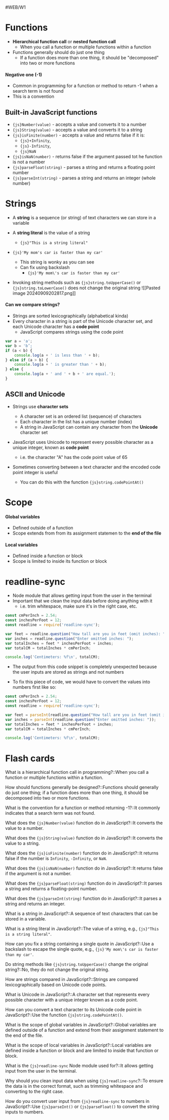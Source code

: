 #WEB/W1
# Functions 

- **Hierarchical function call** or **nested function call**
	- When you call a function or multiple functions within a function
- Functions generally should do just one thing
	- If a function does more than one thing, it should be "decomposed" into two or more functions

#### Negative one (-1)

- Common in programming for a function or method to return -1 when a search term is not found
- This is a convention

## Built-in JavaScript functions

- `{js}Number(value)` - accepts a value and converts it to a number
- `{js}String(value)` - accepts a value and converts it to a string
- `{js}isFinite(number)` - accepts a value and returns false if it is:
	- `{js}+Infinity`,
	- `{js}-Infinity`,
	- `{js}NaN`
- `{js}isNaN(number)` - returns false if the argument passed tot he function is not a number
- `{js}parseFloat(string)` - parses a string and returns a floating point number
- `{js}parseInt(string)` - parses a string and returns an integer (whole number)

# Strings

- A **string** is a sequence (or string) of text characters we can store in a variable
- A **string literal** is the value of a string
	- `{js}"This is a string literal"`

- `{js}'My mom's car is faster than my car'`
	- This string is wonky as you can see
	- Can fix using backslash
		- `{js}'My mom\'s car is faster than my car'`

- Invoking string methods such as `{js}string.toUpperCase()` or `{js}string.toLowerCase()` does not change the original string
 ![[Pasted image 20240909202817.png]]

#### Can we compare strings?

- Strings are sorted lexicographically (alphabetical kinda)
- Every character in a string is part of the Unicode character set, and each Unicode character has a **code point**
	- JavaScript compares strings using the code point
```js
var a = 'a';  
var b = 'b’;  
if (a < b) {  
	console.log(a + ' is less than ' + b);  
} else if (a > b) {  
	console.log(a + ' is greater than ' + b);  
} else {  
	console.log(a + ' and ' + b + ' are equal.');  
}
```
## ASCII and Unicode

-  Strings use **character sets**
	- A character set is an ordered list (sequence) of characters
	- Each character in the list has a unique number (index)
	- A string in JavaScript can contain any character from the **Unicode** character set

- JavaScript uses Unicode to represent every possible character as a unique integer, known as **code point**
	- i.e. the character "A" has the code point value of 65
- Sometimes converting between a text character and the encoded code point integer is useful
	- You can do this with the function `{js}string.codePointAt()`

# Scope

#### Global variables

- Defined outside of a function
- Scope extends from from its assignment statemen to the **end of the file**

#### Local variables

- Defined inside a function or block
- Scope is limited to inside its function or block

# readline-sync

- Node module that allows getting input from the user in the terminal
- Important that we clean the input data before doing anything with it
	- i.e. trim whitespace, make sure it's in the right case, etc.
```js
const cmPerInch = 2.54;
const inchesPerFoot = 12;
const readline = require('readline-sync');

var feet = readline.question("How tall are you in feet (omit inches): ");
var inches = readline.question("Enter omitted inches: ");
var totalInches = feet * inchesPerFoot + inches;
var totalCM = totalInches * cmPerInch;

console.log('Centimeters: %f\n', totalCM);
```
- The output from this code snippet is completely unexpected because the user inputs are stored as strings and not numbers

- To fix this piece of code, we would have to convert the values into numbers first like so:
```js
const cmPerInch = 2.54;
const inchesPerFoot = 12;
const readline = require('readline-sync');

var feet = parseInt(readline.question("How tall are you in feet (omit inches): "));
var inches = parseInt(readline.question("Enter omitted inches: "));
var totalInches = feet * inchesPerFoot + inches;
var totalCM = totalInches * cmPerInch;

console.log('Centimeters: %f\n', totalCM);
```




# Flash cards

What is a hierarchical function call in programming?::When you call a function or multiple functions within a function.
<!--SR:!2024-09-29,1,210-->

How should functions generally be designed?::Functions should generally do just one thing; if a function does more than one thing, it should be decomposed into two or more functions.
<!--SR:!2024-10-04,6,230-->

What is the convention for a function or method returning -1?::It commonly indicates that a search term was not found.
<!--SR:!2024-09-29,1,190-->

What does the `{js}Number(value)` function do in JavaScript?::It converts the value to a number.
<!--SR:!2024-10-11,13,270-->

What does the `{js}String(value)` function do in JavaScript?::It converts the value to a string.
<!--SR:!2024-10-11,13,270-->

What does the `{js}isFinite(number)` function do in JavaScript?::It returns false if the number is `Infinity`, `-Infinity`, or `NaN`.
<!--SR:!2024-09-30,2,250-->

What does the `{js}isNaN(number)` function do in JavaScript?::It returns false if the argument is not a number.
<!--SR:!2024-09-30,2,230-->

What does the `{js}parseFloat(string)` function do in JavaScript?::It parses a string and returns a floating-point number.
<!--SR:!2024-10-11,13,270-->

What does the `{js}parseInt(string)` function do in JavaScript?::It parses a string and returns an integer.
<!--SR:!2024-10-17,19,250-->

What is a string in JavaScript?::A sequence of text characters that can be stored in a variable.
<!--SR:!2024-10-18,20,250-->

What is a string literal in JavaScript?::The value of a string, e.g., `{js}"This is a string literal"`.
<!--SR:!2024-10-17,19,250-->

How can you fix a string containing a single quote in JavaScript?::Use a backslash to escape the single quote, e.g., `{js}'My mom\'s car is faster than my car'`.
<!--SR:!2024-10-18,20,250-->

Do string methods like `{js}string.toUpperCase()` change the original string?::No, they do not change the original string.
<!--SR:!2024-10-07,9,250-->

How are strings compared in JavaScript?::Strings are compared lexicographically based on Unicode code points.
<!--SR:!2024-09-29,1,210-->

What is Unicode in JavaScript?::A character set that represents every possible character with a unique integer known as a code point.
<!--SR:!2024-09-29,1,190-->

How can you convert a text character to its Unicode code point in JavaScript?::Use the function `{js}string.codePointAt()`.
<!--SR:!2024-10-07,9,250-->

What is the scope of global variables in JavaScript?::Global variables are defined outside of a function and extend from their assignment statement to the end of the file.
<!--SR:!2024-10-17,19,250-->

What is the scope of local variables in JavaScript?::Local variables are defined inside a function or block and are limited to inside that function or block.
<!--SR:!2024-10-02,4,230-->

What is the `{js}readline-sync` Node module used for?::It allows getting input from the user in the terminal.
<!--SR:!2024-10-07,9,250-->

Why should you clean input data when using `{js}readline-sync`?::To ensure the data is in the correct format, such as trimming whitespace and converting to the right case.
<!--SR:!2024-09-29,1,210-->

How do you convert user input from `{js}readline-sync` to numbers in JavaScript?::Use `{js}parseInt()` or `{js}parseFloat()` to convert the string inputs to numbers.
<!--SR:!2024-10-02,4,230-->